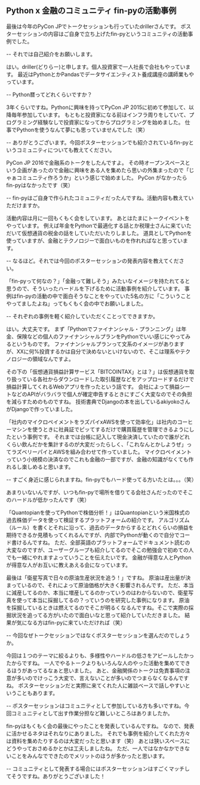 ## Python x 金融のコミュニティ fin-pyの活動事例

最後は今年のPyCon JPでトークセッションも行っていたdrillerさんです。
ポスターセッションの内容はご自身で立ち上げたfin-pyというコミュニティの活動事例でした。

-- それでは自己紹介をお願いします。

はい。driller(どりらー)と申します。個人投資家で一人社長で会社もやっています。
最近はPythonとかPandasでデータサイエンティスト養成講座の講師業もやっています。

-- Python暦ってどれくらいですか？

3年くらいですね。Pythonに興味を持ってPyCon JP 2015に初めて参加して、以降毎年参加しています。
もともと投資家になる前はインフラ周りをしていて、プログラミング経験なしで投資家になってからプログラミングを始めました。
仕事でPythonを使うなんて夢にも思っていませんでした（笑）

-- ありがとうございます。今回ポスターセッションでも紹介されているfin-pyというコミュニティについても教えてください。

PyCon JP 2016で金融系のトークをしたんですよ。
その時オープンスペースという企画があったので金融に興味をある人を集めたら思いの外集まったので「じゃぁコミュニティ作ろうか」という感じで始めました。
PyCon がなかったらfin-pyはなかったです（笑）

-- fin-pyはご自身で作られたコミュニティだったんですね。活動内容も教えていただけますか。

活動内容は月に一回もくもく会をしています。
あとはたまにトークイベントをやっています。
例えば年金をPythonで最適化する話とか税理士さんに来ていただいて仮想通貨の税金の話をしていただいたりしました。
道具としてPythonを使っていますが、金融とテクノロジーで面白いものを作れればなと思っています。

-- なるほど。それでは今回のポスターセッションの発表内容を教えてください。

「fin-pyって何なの？」「金融って難しそう」みたいなイメージを持たれてると思うので、そういったハードルを下げるために活動事例を紹介しています。
事例はfin-pyの活動の中で面白そうなことをやっていた5名の方に「こういうことやってましたよね」ってもくもく会の中でお願いしました。

-- それぞれの事例を軽く紹介していただくことってできますか。

はい。大丈夫です。
まず「Pythonでファイナンシャル・プランニング」は年金、保険などの個人のファイナンシャルプランをPythonでいい感じにやってみるというものです。
ファイナンシャルプランって文系のイメージがありますが、XXに何%投資するかは自分で決めないといけないので、そこは理系やテクノロジーの領域なんですよ。

その下の「仮想通貨損益計算サービス「BITCOINTAX」とは？」は仮想通貨を取り扱っている各社からダウンロードした取引履歴などをアップロードするだけで損益計算してくれるWebアプリを作ったという話です。
会社によって損益シートなどのAPIがバラバラで個人が確定申告するときにすごく大変なのでその負担を減らすためのものですね。
技術書典でDjangoの本を出しているakiyokoさんがDjangoで作っていました。

「社内のマイクロペイメントをラズパイxAWSを使って効率化」は社内のコーヒーマシンを使うときに社員証でピッてするだけで購買履歴を管理できるようにしたという事例です。
それまでは台帳に記入して現金決済していたので誰がどれくらい飲んだかを集計するのが大変だったらしく、「これなんとかしようぜ」ってラズベリーパイとAWSを組み合わせて作っていました。
マイクロペイメントっていう小規模の決済なのでこれも金融の一部ですが、金融の知識がなくても作れるし楽しめると思います。

-- すごく身近に感じられますね。fin-pyでもハード使ってる方いたとは。。。（笑）

あまりいないんですが、いつもfin-pyで場所を借りてる会社さんだったのでそこのハードルが低かったんです（笑）

「Quantopianを使ってPythonで株価分析！」はQuantopianという米国株式の過去株価データを使って検証するプラットフォームの紹介です。
アルゴリズム（ルール）を書くとそれに沿って、過去のデータからするとどれくらいの損益を期待できるか見積もってくれるんですが、内部でPythonが動くので自分でコード書けるんですね。
ただ、全部英語のプラットフォームでドキュメント読むの大変なのですが、ユーザーグループも紹介してるのでそこの勉強会で初めての人でも一緒にやれますよっていうことを伝えたいです。
金融が得意な人とPythonが得意な人がお互いに教えあえる会になっています。

最後は「衛星写真で日々の原油生産状況を追う！」ですね。
原油は産出量が決まっているので、それによって原油価格が大きく影響されるんです。
ただ、本当に減産してるのか、本当に増産してるのかっていうのはわからないので、衛星写真を使って本当に採掘してるの？っていうのを研究した事例になります。
原油を採掘しているときは燃えてるのでそこが明るくなるんですね。そこで実際の採掘状況を追ってる方がいたので面白いなと思って紹介していただきました。
結果が気になる方はfin-pyに来ていただければ（笑）

-- 今回なぜトークセッションではなくポスターセッションを選んだのでしょうか。

今回は１つのテーマに絞るよりも、多様性やハードルの低さをアピールしたかったからですね。
一人でやるトークよりもいろんな人のやった活動を集めてできるほうがあってるなぁと思いました。
あと、金融関係のトークは免責事項の注意が多いのでけっこう大変で、言えないことが多いのでつまらなくなるんですね。
ポスターセッションだと実際に来てくれた人に雑談ベースで話しやすいということもあります。

-- ポスターセッションはコミュニティとして参加している方も多いですね。今回コミュニティとして出す作業分担など難しいところはありましたか。

fin-pyはもくもく会の最後にやったことを発表しているんですね。
なので、発表に活かせるネタはそれなりにありました。
それでも事例を紹介してくれた方々は資料を集めたりするのは大変だったと思います（笑）
あとは狭いスペースにどうやっておさめるかとかは工夫しましたね。
ただ、一人ではなかなかできないことをみんなでできたのでメリットのほうが多かったと思います。

-- コミュニティとして発表する場合にはポスターセッションはすごくマッチしてそうですね。ありがとうございました！

